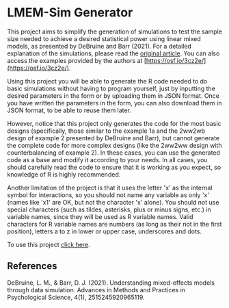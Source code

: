 # LMEM-Sim Generator
This project aims to simplify the generation of simulations to test the sample size needed to achieve a desired statistical power using linear mixed models, as presented by DeBruine and Barr (2021). For a detailed explanation of the simulations, please read the [original article](https://journals.sagepub.com/doi/full/10.1177/2515245920965119). You can also access the examples provided by the authors at [https://osf.io/3cz2e/](https://osf.io/3cz2e/).

Using this project you will be able to generate the R code needed to do basic simulations without having to program yourself, just by inputting the desired parameters in the form or by uploading them in JSON format. Once you have written the parameters in the form, you can also download them in JSON format, to be able to reuse them later.

However, notice that this project only generates the code for the most basic designs (specifically, those similar to the example 1a and the 2ww2wb design of example 2 presented by DeBruine and Barr), but cannot generate the complete code for more complex designs (like the 2ww2ww design with counterbalancing of example 2). In these cases, you can use the generated code as a base and modify it according to your needs. In all cases, you should carefully read the code to ensure that it is working as you expect, so knowledge of R is highly recommended.

Another limitation of the project is that it uses the letter 'x' as the internal symbol for interactions, so you should not name any variable as only 'x' (names like 'x1' are OK, but not the character 'x' alone). You should not use special characters (such as tildes, asterisks, plus or minus signs, etc.) in variable names, since they will be used as R variable names. Valid characters for R variable names are numbers (as long as their not in the first position), letters a to z in lower or upper case, underscores and dots.

To use this project [click here](https://hernanqs.github.io/lmem-sim-gen/lmem-sim-gen.html).

## References
DeBruine, L. M., & Barr, D. J. (2021). Understanding mixed-effects models through data simulation. Advances in Methods and Practices in Psychological Science, 4(1), 2515245920965119.